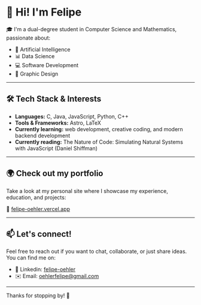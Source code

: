 # 👋 Hi! I'm Felipe

🎓 I'm a dual-degree student in Computer Science and Mathematics, passionate about:

- 🤖 Artificial Intelligence
- 📊 Data Science  
- 💻 Software Development  
- 🎨 Graphic Design  

---

## 🛠️ Tech Stack & Interests

- **Languages:** C, Java, JavaScript, Python, C++
- **Tools & Frameworks:** Astro, LaTeX
- **Currently learning:** web development, creative coding, and modern backend development
- **Currently reading:** The Nature of Code: Simulating Natural Systems with JavaScript (Daniel Shiffman)

---

## 🌍 Check out my portfolio

Take a look at my personal site where I showcase my experience, education, and projects:

🔗 [felipe-oehler.vercel.app](https://felipe-oehler.vercel.app)

---

## 📫 Let's connect!

Feel free to reach out if you want to chat, collaborate, or just share ideas.  
You can find me on:

- 🧷 Linkedin: [felipe-oehler](https://www.linkedin.com/in/felipe-oehler/)
- ✉️ Email: oehlerfelipe@gmail.com
   
---

Thanks for stopping by! 🙌
